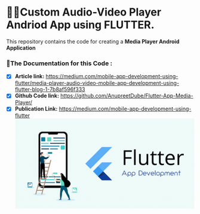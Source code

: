 # :musical_note::movie_camera:Custom Audio-Video Player Andriod App using FLUTTER.

This repository contains the code for creating a **Media Player Android Application**

### :link:The Documentation for this Code :

- [x] **Article link:** https://medium.com/mobile-app-development-using-flutter/media-player-audio-video-mobile-app-development-using-flutter-blog-1-7b8af596f333
- [x] **Github Code link:** https://github.com/AnupreetDube/Flutter-App-Media-Player/
- [x] **Publication Link:** https://medium.com/mobile-app-development-using-flutter
 ![](assets/flutter.png)
